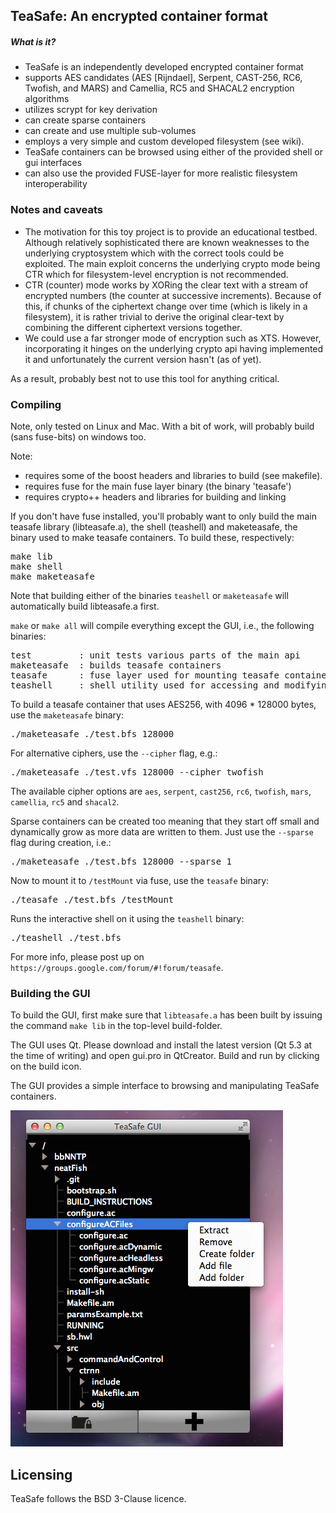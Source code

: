 
TeaSafe: An encrypted container format
--------------------------------------

##### What is it?

- TeaSafe is an independently developed encrypted container format
- supports AES candidates (AES [Rijndael], Serpent, CAST-256, RC6, Twofish, and MARS) and Camellia, RC5 and SHACAL2 encryption algorithms
- utilizes scrypt for key derivation
- can create sparse containers
- can create and use multiple sub-volumes
- employs a very simple and custom developed filesystem (see wiki).
- TeaSafe containers can be browsed using either of the provided shell or gui interfaces
- can also use the provided FUSE-layer for more realistic filesystem interoperability

### Notes and caveats

- The motivation for this toy project is to provide an educational testbed. Although relatively sophisticated there are known weaknesses to the underlying cryptosystem which with the correct tools could be exploited. The main exploit concerns the underlying crypto mode being CTR which for filesystem-level encryption is not recommended. 
- CTR (counter) mode works by XORing the clear text with a stream of encrypted numbers (the counter at successive increments). Because of this, if chunks of the ciphertext change over time (which is likely in a filesystem), it is rather trivial to derive the original clear-text by combining the different ciphertext versions together. 
- We could use a far stronger mode of encryption such as XTS. However, incorporating it hinges on the underlying crypto api having implemented it and unfortunately the current version hasn't (as of yet).

As a result, probably best not to use this tool for anything critical. 

### Compiling

Note, only tested on Linux and Mac. With a bit of work, will probably build (sans fuse-bits) on windows
too.

Note:
 
- requires some of the boost headers and libraries to build (see makefile).
- requires fuse for the main fuse layer binary (the binary 'teasafe')
- requires crypto++ headers and libraries for building and linking

If you don't have fuse installed, you'll probably want to only build the main 
teasafe library (libteasafe.a), the shell (teashell) and maketeasafe, the binary
used to make teasafe containers. To build these, respectively:
<pre>
make lib
make shell
make maketeasafe
</pre>
Note that building either of the binaries `teashell` or `maketeasafe` will automatically build 
libteasafe.a first.

`make` or `make all` will compile everything except the GUI, i.e., the following binaries:

<pre>
test         : unit tests various parts of the main api
maketeasafe  : builds teasafe containers
teasafe      : fuse layer used for mounting teasafe containers
teashell     : shell utility used for accessing and modifying teasafe containers
</pre>

To build a teasafe container that uses AES256, with 4096 * 128000 bytes, use the `maketeasafe` binary:

<pre>
./maketeasafe ./test.bfs 128000
</pre>

For alternative ciphers, use the `--cipher` flag, e.g.:

<pre>
./maketeasafe ./test.vfs 128000 --cipher twofish
</pre>

The available cipher options are `aes`, `serpent`, `cast256`, `rc6`, `twofish`, `mars`, `camellia`, `rc5` and `shacal2`.

Sparse containers can be created too meaning that they start off small and dynamically
grow as more data are written to them. Just use the `--sparse` flag during creation, i.e.:

<pre>
./maketeasafe ./test.bfs 128000 --sparse 1
</pre>

Now to mount it to `/testMount` via fuse, use the `teasafe` binary:

<pre>
./teasafe ./test.bfs /testMount
</pre>

Runs the interactive shell on it using the `teashell` binary:

<pre>
./teashell ./test.bfs
</pre>

For more info, please post up on `https://groups.google.com/forum/#!forum/teasafe`.

### Building the GUI

To build the GUI, first make sure that `libteasafe.a` has been built by issuing the
command `make lib` in the top-level build-folder. 

The GUI uses Qt. Please download and install the latest version (Qt 5.3 at the time
of writing) and open gui.pro in QtCreator. Build and run by clicking on the build icon.

The GUI provides a simple interface to browsing and manipulating TeaSafe containers.

![TeaSafe GUI](screenshots/gui.png?raw=true)



Licensing
---------

TeaSafe follows the BSD 3-Clause licence. 


